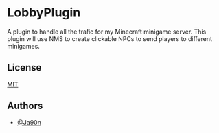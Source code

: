 
# LobbyPlugin
A plugin to handle all the trafic for my Minecraft minigame server.
This plugin will use NMS to create clickable NPCs to send players to different minigames.




## License

[MIT](https://choosealicense.com/licenses/mit/)


## Authors

- [@Ja90n](https://www.github.com/Ja90n)


